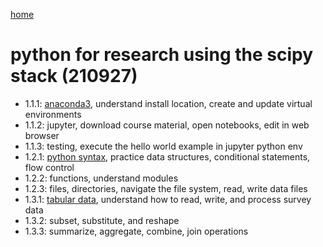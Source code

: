 [home](https://nils-holmberg.github.io/sfac-py/)

# python for research using the scipy stack (210927)

- 1.1.1: [anaconda3](01-intro.html), understand install location, create and update virtual environments
- 1.1.2: jupyter, download course material, open notebooks, edit in web browser
- 1.1.3: testing, execute the hello world example in jupyter python env
- 1.2.1: [python syntax](02-syntax.html), practice data structures, conditional statements, flow control
- 1.2.2: functions, understand modules
- 1.2.3: files, directories, navigate the file system, read, write data files
- 1.3.1: [tabular data](03-tables.html), understand how to read, write, and process survey data
- 1.3.2: subset, substitute, and reshape
- 1.3.3: summarize, aggregate, combine, join operations

